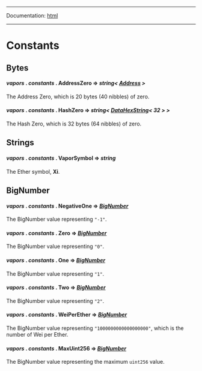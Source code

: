 -----

Documentation: [html](https://docs.vapors.io/)

-----

Constants
=========

Bytes
-----

#### *vapors* . *constants* . **AddressZero** => *string< [Address](/v5/api/utils/address/#address) >*

The Address Zero, which is 20 bytes (40 nibbles) of zero.


#### *vapors* . *constants* . **HashZero** => *string< [DataHexString](/v5/api/utils/bytes/#DataHexString)< 32 > >*

The Hash Zero, which is 32 bytes (64 nibbles) of zero.


Strings
-------

#### *vapors* . *constants* . **VaporSymbol** => *string*

The Ether symbol, **Xi**.


BigNumber
---------

#### *vapors* . *constants* . **NegativeOne** => *[BigNumber](/v5/api/utils/bignumber/)*

The BigNumber value representing `"-1"`.


#### *vapors* . *constants* . **Zero** => *[BigNumber](/v5/api/utils/bignumber/)*

The BigNumber value representing `"0"`.


#### *vapors* . *constants* . **One** => *[BigNumber](/v5/api/utils/bignumber/)*

The BigNumber value representing `"1"`.


#### *vapors* . *constants* . **Two** => *[BigNumber](/v5/api/utils/bignumber/)*

The BigNumber value representing `"2"`.


#### *vapors* . *constants* . **WeiPerEther** => *[BigNumber](/v5/api/utils/bignumber/)*

The BigNumber value representing `"1000000000000000000"`, which is the number of Wei per Ether.


#### *vapors* . *constants* . **MaxUint256** => *[BigNumber](/v5/api/utils/bignumber/)*

The BigNumber value representing the maximum `uint256` value.


